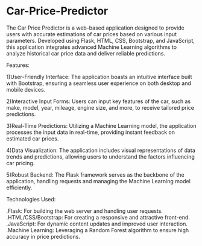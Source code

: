 # Car-Price-Predictor
The Car Price Predictor is a web-based application designed to provide users with accurate estimations of car prices based on various input parameters. Developed using Flask, HTML, CSS, Bootstrap, and JavaScript, this application integrates advanced Machine Learning algorithms to analyze historical car price data and deliver reliable predictions.

Features:

1)User-Friendly Interface: The application boasts an intuitive interface built with Bootstrap, ensuring a seamless user experience on both desktop and mobile devices.

2)Interactive Input Forms: Users can input key features of the car, such as make, model, year, mileage, engine size, and more, to receive tailored price predictions.

3)Real-Time Predictions: Utilizing a Machine Learning model, the application processes the input data in real-time, providing instant feedback on estimated car prices.

4)Data Visualization: The application includes visual representations of data trends and predictions, allowing users to understand the factors influencing car pricing.

5)Robust Backend: The Flask framework serves as the backbone of the application, handling requests and managing the Machine Learning model efficiently.

Technologies Used:

.Flask: For building the web server and handling user requests.
.HTML/CSS/Bootstrap: For creating a responsive and attractive front-end.
.JavaScript: For dynamic content updates and improved user interaction.
.Machine Learning: Leveraging a Random Forest algorithm to ensure high accuracy in price predictions.
